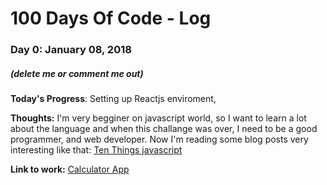 # 100 Days Of Code - Log

### Day 0: January 08, 2018
##### (delete me or comment me out)

**Today's Progress**: Setting up Reactjs enviroment,

**Thoughts:** I'm very begginer on javascript world, so I want to learn a lot about the language and when this challange was over, I need to be a good programmer, and web developer. Now I'm reading some blog posts very interesting like that: [Ten Things javascript](https://benmccormick.org/2017/07/19/ten-things-javascript/) 

**Link to work:** [Calculator App](http://www.example.com)
<!-- 
### Day 0: February 30, 2016 (Example 2)
##### (delete me or comment me out)
**Today's Progress**: Fixed CSS, worked on canvas functionality for the app.
**Thoughts**: I really struggled with CSS, but, overall, I feel like I am slowly getting better at it. Canvas is still new for me, but I managed to figure out some basic functionality.
**Link(s) to work**: [Calculator App](http://www.example.com)
### Day 1: June 27, Monday
**Today's Progress**: I've gone through many exercises on FreeCodeCamp.
**Thoughts** I've recently started coding, and it's a great feeling when I finally solve an algorithm challenge after a lot of attempts and hours spent.
**Link(s) to work**
1. [Find the Longest Word in a String](https://www.freecodecamp.com/challenges/find-the-longest-word-in-a-string)
2. [Title Case a Sentence](https://www.freecodecamp.com/challenges/title-case-a-sentence)
-->
